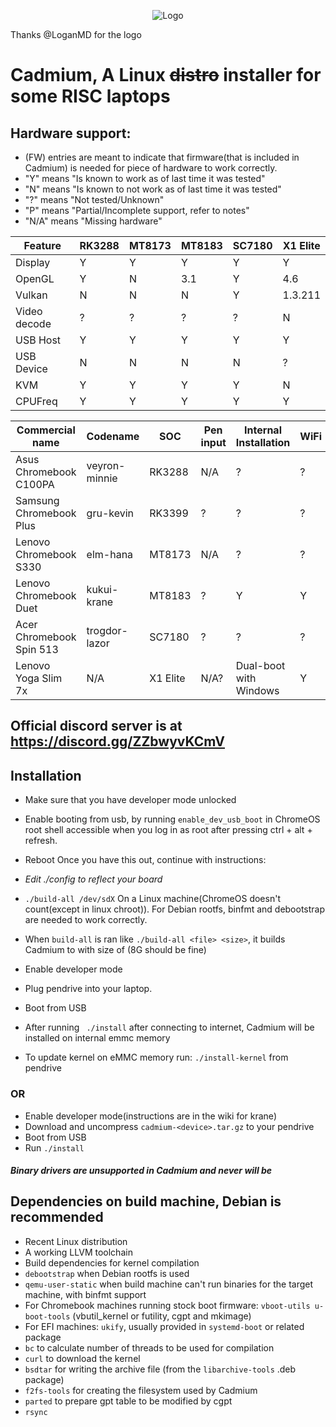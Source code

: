 <p align="center"><img src="/pics/logo/cd_smol.png" alt="Logo" data-canonical-src="/pics/cd_smol.png"/></p>

Thanks @LoganMD for the logo

# Cadmium, A Linux ~~distro~~ installer for some RISC laptops

## Hardware support:
- (FW) entries are meant to indicate that firmware(that is included in Cadmium) is needed for piece of hardware to work correctly.
- "Y" means "Is known to work as of last time it was tested"
- "N" means "Is known to not work as of last time it was tested"
- "?" means "Not tested/Unknown"
- "P" means "Partial/Incomplete support, refer to notes"
- "N/A" means "Missing hardware"

| Feature      | RK3288 | MT8173 | MT8183 | SC7180 | X1 Elite |
| ------------ | ------ | ------ | ------ | ------ | -------- |
| Display      | Y      | Y      | Y      | Y      | Y        |
| OpenGL       | Y      | N      | 3.1    | Y      | 4.6      |
| Vulkan       | N      | N      | N      | Y      | 1.3.211  |
| Video decode | ?      | ?      | ?      | ?      | N        |
| USB Host     | Y      | Y      | Y      | Y      | Y        |
| USB Device   | N      | N      | N      | N      | ?        |
| KVM          | Y      | Y      | Y      | Y      | N        |
| CPUFreq      | Y      | Y      | Y      | Y      | Y        |

| Commercial name          | Codename       |  SOC     | Pen input | Internal Installation  | WiFi | Bluetooth | Audio | Notes        |
| ------------------------ | -------------- | -------- | --------- | ---------------------- | ---- | --------- | ----- | ------------ |
| Asus Chromebook C100PA   | veyron-minnie  | RK3288   | N/A       | ?                      | ?    | ?         | ?     |              |
| Samsung Chromebook Plus  | gru-kevin      | RK3399   | ?         | ?                      | ?    | ?         | ?     |              |
| Lenovo Chromebook S330   | elm-hana       | MT8173   | N/A       | ?                      | ?    | ?         | ?     |              |
| Lenovo Chromebook Duet   | kukui-krane    | MT8183   | ?         | Y                      | Y    | ?         | Y     |              |
| Acer Chromebook Spin 513 | trogdor-lazor  | SC7180   | ?         | ?                      | ?    | ?         | ?     |              |
| Lenovo Yoga Slim 7x      | N/A            | X1 Elite | N/A?      | Dual-boot with Windows | Y    | N         | N     | EFI booting  |

## Official discord server is at https://discord.gg/ZZbwyvKCmV

## Installation
- Make sure that you have developer mode unlocked
- Enable booting from usb, by running ```enable_dev_usb_boot``` in ChromeOS root shell accessible when you log in as root after pressing ctrl + alt + refresh.
- Reboot
Once you have this out, continue with instructions:

- *Edit ./config to reflect your board*
- ``` ./build-all /dev/sdX ``` On a Linux machine(ChromeOS doesn't count(except in linux chroot)). For Debian rootfs, binfmt and debootstrap are needed to work correctly.
- When ```build-all``` is ran like ```./build-all <file> <size>```, it builds Cadmium to <file> with size of <size>(8G should be fine)
- Enable developer mode
- Plug pendrive into your laptop.
- Boot from USB
- After running ``` ./install``` after connecting to internet, Cadmium will be installed on internal emmc memory
- To update kernel on eMMC memory run: ```./install-kernel``` from pendrive

### OR
- Enable developer mode(instructions are in the wiki for krane)
- Download and uncompress ```cadmium-<device>.tar.gz``` to your pendrive
- Boot from USB
- Run ```./install```

#### *Binary drivers are unsupported in Cadmium and never will be*

## Dependencies on build machine, Debian is recommended
- Recent Linux distribution
- A working LLVM toolchain
- Build dependencies for kernel compilation
- ```debootstrap``` when Debian rootfs is used
- ```qemu-user-static``` when build machine can't run binaries for the target machine, with binfmt support
- For Chromebook machines running stock boot firmware: ```vboot-utils u-boot-tools``` (vbutil_kernel or futility, cgpt and mkimage)
- For EFI machines: ```ukify```, usually provided in ```systemd-boot``` or related package
- ```bc``` to calculate number of threads to be used for compilation
- ```curl``` to download the kernel
- ```bsdtar``` for writing the archive file (from the ```libarchive-tools``` .deb package)
- ```f2fs-tools``` for creating the filesystem used by Cadmium
- ```parted``` to prepare gpt table to be modified by cgpt
- ```rsync```

